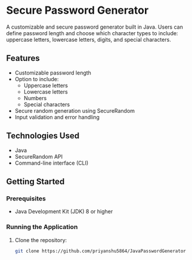 # Secure Password Generator

A customizable and secure password generator built in Java. Users can define password length and choose which character types to include: uppercase letters, lowercase letters, digits, and special characters.

## Features

- Customizable password length
- Option to include:
  - Uppercase letters
  - Lowercase letters
  - Numbers
  - Special characters
- Secure random generation using SecureRandom
- Input validation and error handling

## Technologies Used

- Java
- SecureRandom API
- Command-line interface (CLI)

## Getting Started

### Prerequisites

- Java Development Kit (JDK) 8 or higher

### Running the Application

1. Clone the repository:
   ```bash
   git clone https://github.com/priyanshu5864/JavaPasswordGenerator
